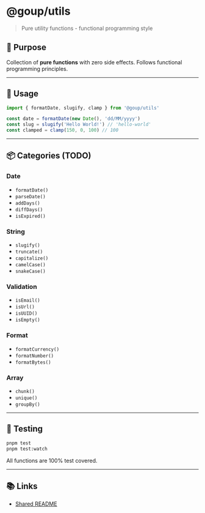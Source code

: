 # @goup/utils

> Pure utility functions - functional programming style

## 🎯 Purpose

Collection of **pure functions** with zero side effects. Follows functional programming principles.

---

## 🚀 Usage

```typescript
import { formatDate, slugify, clamp } from '@goup/utils'

const date = formatDate(new Date(), 'dd/MM/yyyy')
const slug = slugify('Hello World!') // 'hello-world'
const clamped = clamp(150, 0, 100) // 100
```

---

## 📦 Categories (TODO)

### Date
- `formatDate()`
- `parseDate()`
- `addDays()`
- `diffDays()`
- `isExpired()`

### String
- `slugify()`
- `truncate()`
- `capitalize()`
- `camelCase()`
- `snakeCase()`

### Validation
- `isEmail()`
- `isUrl()`
- `isUUID()`
- `isEmpty()`

### Format
- `formatCurrency()`
- `formatNumber()`
- `formatBytes()`

### Array
- `chunk()`
- `unique()`
- `groupBy()`

---

## 🧪 Testing

```bash
pnpm test
pnpm test:watch
```

All functions are 100% test covered.

---

## 📚 Links

- [Shared README](../README.md)
